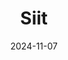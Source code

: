 ---  
layout: startup_page  
title: "Siit"  
id: "siit.io"  
permalink: "/siitsiit.io11072024/"  
website: "https://www.siit.io/"  
funding_round: "Seed"  
funding_amount: "$5M"  
investors: "StageOne Ventures, Seventure Partners"  
about: "Siit is an AI-powered Service Desk solution designed to streamline employee support and automate workflows for IT and internal operations teams. It uses large language models to automate tasks, integrates with communication tools like Slack and Microsoft Teams, and offers a robust workflow automation system for processes like onboarding and offboarding. Siit aims to improve employee satisfaction and productivity by creating a more efficient and intuitive support experience."  
markets: "AI, SaaS, ITSM, Software Development"  
hq: "Paris, Île-de-France, France"  
founded_year: "2021"  
linkedin: "https://www.linkedin.com/company/siit-app/"  
twitter: "https://twitter.com/siitapp"  
instagram: ""  
facebook: "https://www.facebook.com/siitapp"  
crunchbase: "https://www.crunchbase.com/organization/siit-e9b9"  
pitchbook: ""  

date_display: "07-Nov-2024"  
date: "2024-11-07"

# SEO Optimization  
meta_title: "Siit - Seed Funding ($5M)"  
meta_description: "Siit, Siit is an AI-powered Service Desk solution designed to streamline employee support and automate workflows for IT and internal operations teams. It us..."  
meta_keywords: "Siit, AI, SaaS, ITSM, Software Development, Seed funding"  
canonical_url: "https://startup.projectstartups.com/siitsiit.io11072024/"  
---